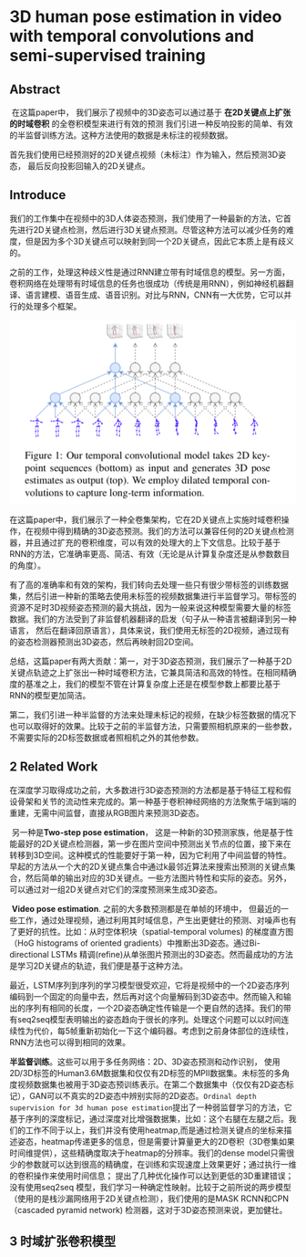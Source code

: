 # 3D human pose estimation in video with temporal convolutions and semi-supervised training



## Abstract

​	在这篇paper中， 我们展示了视频中的3D姿态可以通过基于 **在2D关键点上扩张的时域卷积** 的全卷积模型来进行有效的预测 我们引进一种反响投影的简单、有效的半监督训练方法。这种方法使用的数据是未标注的视频数据。

​	首先我们使用已经预测好的2D关键点视频（未标注）作为输入，然后预测3D姿态， 最后反向投影回输入的2D关键点。



## Introduce

​	我们的工作集中在视频中的3D人体姿态预测，我们使用了一种最新的方法，它首先进行2D关键点检测，然后进行3D关键点预测。尽管这种方法可以减少任务的难度，但是因为多个3D关键点可以映射到同一个2D关键点，因此它本质上是有歧义的。

​	之前的工作，处理这种歧义性是通过RNN建立带有时域信息的模型。另一方面，卷积网络在处理带有时域信息的任务也很成功（传统是用RNN），例如神经机器翻译、语言建模、语音生成、语音识别。对比与RNN，CNN有一大优势，它可以并行的处理多个框架。

![](https://raw.githubusercontent.com/lxy5513/Markdown_image_dateset/master/Xnip2018-12-29_15-19-05.png)

​	在这篇paper中，我们展示了一种全卷集架构，它在2D关键点上实施时域卷积操作，在视频中得到精确的3D姿态预测。我们的方法可以兼容任何的2D关键点检测器，并且通过扩充的卷积维度，可以有效的处理大的上下文信息。比较于基于RNN的方法，它准确率更高、简洁、有效（无论是从计算复杂度还是从参数数目的角度）。

​	有了高的准确率和有效的架构，我们转向去处理一些只有很少带标签的训练数据集，然后引进一种新的策略去使用未标签的视频数据集进行半监督学习。带标签的资源不足时3D视频姿态预测的最大挑战，因为一般来说这种模型需要大量的标签数据。我们的方法受到了非监督机器翻译的启发（句子从一种语言被翻译到另一种语言， 然后在翻译回原语言），具体来说，我们使用无标签的2D视频，通过现有的姿态检测器预测出3D姿态，然后再映射回2D空间。

​	总结，这篇paper有两大贡献：第一，对于3D姿态预测，我们展示了一种基于2D关键点轨迹之上扩张出一种时域卷积方法，它兼具简洁和高效的特性。在相同精确度的基准之上，我们的模型不管在计算复杂度上还是在模型参数上都要比基于RNN的模型更加简洁。

​	第二，我们引进一种半监督的方法来处理未标记的视频，在缺少标签数据的情况下也可以取得好的效果。比较于之前的半监督方法，只需要照相机原来的一些参数，不需要实际的2D标签数据或者照相机之外的其他参数。



## 2 Related Work

​	在深度学习取得成功之前，大多数进行3D姿态预测的方法都是基于特征工程和假设骨架和关节的流动性来完成的。第一种基于卷积神经网络的方法聚焦于端到端的重建，无需中间监督，直接从RGB图片来预测3D姿态。

​	另一种是**Two-step pose estimation**， 这是一种新的3D预测家族，他是基于性能最好的2D关键点检测器，第一步在图片空间中预测出关节点的位置，接下来在转移到3D空间。这种模式的性能要好于第一种，因为它利用了中间监督的特性。早起的方法从一个大的2D关键点集合中通过k最邻近算法来搜索出预测的关键点集合，然后简单的输出对应的3D关键点。一些方法图片特性和实际的姿态。另外，可以通过对一组2D关键点对它们的深度预测来生成3D姿态。

​	**Video pose estimation**. 之前的大多数预测都是在单帧的环境中， 但最近的一些工作，通过处理视频，通过利用其时域信息，产生出更健壮的预测、对噪声也有了更好的抗性。比如：从时空体积块（spatial-temporal volumes) 的梯度直方图（HoG histograms of oriented gradients）中推断出3D姿态。通过Bi-directional LSTMs 精调(refine)从单张图片预测出的3D姿态。然而最成功的方法是学习2D关键点的轨迹，我们便是基于这种方法。

​	最近，LSTM序列到序列的学习模型很受欢迎，它将是视频中的一个2D姿态序列编码到一个固定的向量中去，然后再对这个向量解码到3D姿态中。然而输入和输出的序列有相同的长度，一个2D姿态确定性传输是一个更自然的选择。我们的带有seq2seq模型表明输出的姿态趋向于很长的序列。处理这个问题可以以时间连续性为代价，每5帧重新初始化一下这个编码器。考虑到之前身体部位的连续性，RNN方法也可以得到相同的效果。

​	**半监督训练**。这些可以用于多任务网络：2D、3D姿态预测和动作识别， 使用2D/3D标签的Human3.6M数据集和仅仅有2D标签的MPII数据集。未标签的多角度视频数据集也被用于3D姿态预训练表示。在第二个数据集中（仅仅有2D姿态标记），GAN可以不真实的2D姿态中辨别实际的2D姿态。`Ordinal depth
supervision for 3d human pose estimation`提出了一种弱监督学习的方法，它基于序列的深度标记，通过深度对比增强数据集，比如：这个右腿在左腿之后。我们的工作不同于以上，我们并没有使用heatmap,而是通过检测关键点的坐标来描述姿态，heatmap传递更多的信息，但是需要计算量更大的2D卷积（3D卷集如果时间维提供），这些精确度取决于heatmap的分辨率。我们的dense model只需很少的参数就可以达到很高的精确度，在训练和实现速度上效果更好；通过执行一维的卷积操作来使用时间信息； 提出了几种优化操作可以达到更低的3D重建错误；没有使用seq2seq 模型，我们学习一种确定性映射。比较于之前所说的两步模型（使用的是栈沙漏网络用于2D关键点检测），我们使用的是MASK RCNN和CPN（cascaded pyramid network) 检测器，这对于3D姿态预测来说，更加健壮。



## 3 时域扩张卷积模型 

